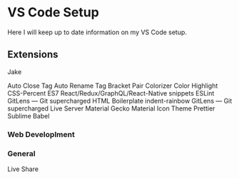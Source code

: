 # VS Code Setup

Here I will keep up to date information on my VS Code setup.

## Extensions

Jake

Auto Close Tag
Auto Rename Tag
Bracket Pair Colorizer
Color Highlight
CSS-Percent
ES7 React/Redux/GraphQL/React-Native snippets
ESLint
GitLens — Git supercharged
HTML Boilerplate
indent-rainbow
GitLens — Git supercharged
Live Server
Material Gecko
Material Icon Theme
Prettier
Sublime Babel

### Web Developlment

### General

Live Share
